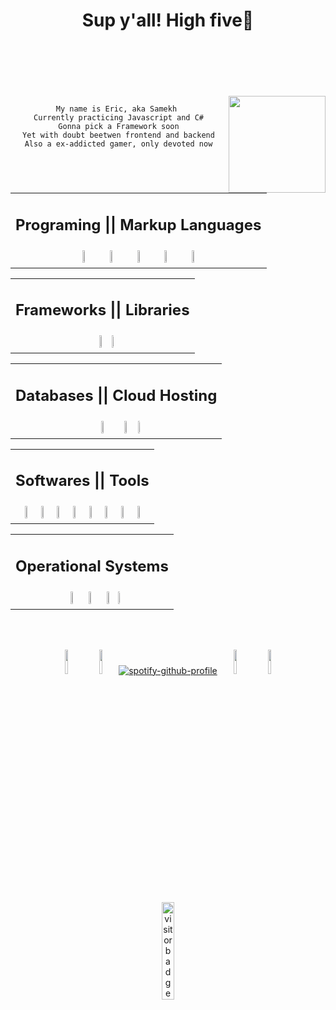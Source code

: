 <header> <h1 align="center">Sup y'all! High five👋</h1> </header>

</br></br>

<div align="center" width="50%">
<img align="right" width="155px" src="https://media.giphy.com/media/heIX5HfWgEYlW/giphy.gif">

```

My name is Eric, aka Samekh 
Currently practicing Javascript and C#
Gonna pick a Framework soon
Yet with doubt beetwen frontend and backend
Also a ex-addicted gamer, only devoted now

```


</br></br>
</div>

<table>
<tr><td>
<!--<img align="left" src="https://cdn.betterttv.net/emote/61480095b63cc97ee6d261ac/2x"> <img align="right" src="https://cdn.betterttv.net/emote/61480095b63cc97ee6d261ac/2x"> --><h2 align="center">Programing || Markup Languages</h2>
</td></tr>
<tr><td>
<div align="center">
<img width="10%" src="https://cdn.jsdelivr.net/gh/devicons/devicon/icons/javascript/javascript-plain.svg"/> <img width="10%" src="https://cdn.jsdelivr.net/gh/devicons/devicon/icons/html5/html5-plain.svg"/> <img width="10%" src="https://cdn.jsdelivr.net/gh/devicons/devicon/icons/css3/css3-plain.svg"/> <img width="10%" src="https://cdn.jsdelivr.net/gh/devicons/devicon/icons/csharp/csharp-plain.svg"/> <img width="10%" src="https://cdn.jsdelivr.net/gh/devicons/devicon/icons/python/python-plain.svg"/>
</div>
</tr></td>
</table>

<table>
<tr><td>
<!--<img align="left" src="https://cdn.betterttv.net/emote/569c12df74e294571e59fded/2x"> <img align="right" src="https://cdn.betterttv.net/emote/569c12df74e294571e59fded/2x"> --><h2 align="center">Frameworks || Libraries</h2>
</td></tr>
<tr><td>
<div align="center"> 
<img width="10%" src="https://cdn.betterttv.net/emote/5f8196b22bd46e4a86b12c0a/3x"> <img width="1%" src="https://upload.wikimedia.org/wikipedia/commons/1/1d/Invisible_Pink_Unicorn_High_Resolution.png">
</div>
</tr></td>
</table>

<table>
<tr><td>
<!--<img align="left" src="https://cdn.betterttv.net/emote/6087488d39b5010444d06dff/2x"> <img align="right" src="https://cdn.betterttv.net/emote/6087488d39b5010444d06dff/2x"> --><h2 align="center">Databases || Cloud Hosting</h2>
</td></tr>
<tr><td>
<div align="center"> 
<img width="10%" src="https://cdn.jsdelivr.net/gh/devicons/devicon/icons/github/github-original.svg"/> <img width="10%" src="https://cdn.jsdelivr.net/gh/devicons/devicon/icons/git/git-original.svg"/> <img width="1%" src="https://upload.wikimedia.org/wikipedia/commons/1/1d/Invisible_Pink_Unicorn_High_Resolution.png">
</div>
</tr></td>
</table>

<table>
<tr><td>
<!--<img align="left" src="https://cdn.betterttv.net/emote/5d82600ec0652668c9e4e2f2/2x"> <img align="right" src="https://cdn.betterttv.net/emote/5d82600ec0652668c9e4e2f2/2x"> --><h2 align="center">Softwares || Tools</h2>
</td></tr>
<tr><td>
<div align="center">
<img width="10%" src="https://cdn.jsdelivr.net/gh/devicons/devicon/icons/vscode/vscode-original.svg"/> <img width="10%" src="https://cdn.jsdelivr.net/gh/devicons/devicon/icons/visualstudio/visualstudio-plain.svg"/> <img width="10%" src="https://cdn.jsdelivr.net/gh/devicons/devicon/icons/figma/figma-original.svg" /> <img width="10%" src="https://cdn.jsdelivr.net/gh/devicons/devicon/icons/photoshop/photoshop-plain.svg"/> <img width="10%" src="https://cdn.jsdelivr.net/gh/devicons/devicon/icons/illustrator/illustrator-plain.svg" /> <img width="10%" src="https://cdn.jsdelivr.net/gh/devicons/devicon/icons/blender/blender-original.svg"/> <img width="10%" src="https://cdn.jsdelivr.net/gh/devicons/devicon/icons/unity/unity-original.svg"/> <img width="10%" src="https://cdn.jsdelivr.net/gh/devicons/devicon/icons/unrealengine/unrealengine-original.svg" />
</div>
</tr></td>
</table>

<table>
<tr><td>
<!--<img align="left" src="https://cdn.betterttv.net/emote/5e2dea282a2ac47ce3e29fb5/2x"> <img align="right" src="https://cdn.betterttv.net/emote/5e2dea282a2ac47ce3e29fb5/2x"> --><h2 align="center">Operational Systems</h2>
</td></tr>
<tr><td>
<div align="center">
<img width="10%" src="https://cdn.jsdelivr.net/gh/devicons/devicon/icons/windows8/windows8-original.svg"/> <img width="10%" src="https://cdn.jsdelivr.net/gh/devicons/devicon/icons/linux/linux-plain.svg"/> <img width="10%" src="https://cdn.jsdelivr.net/gh/devicons/devicon/icons/android/android-plain.svg"/> <img width="1%" src="https://upload.wikimedia.org/wikipedia/commons/1/1d/Invisible_Pink_Unicorn_High_Resolution.png">
</div>
</tr></td>
</table>


<!-- -----Spotify----- -->
</br></br>
<div align="center">
          
<img width="10%" src="https://cdn.betterttv.net/emote/5b7e01fbe429f82909e0013a/3x"> <img width="10%" src="https://cdn.betterttv.net/emote/5f1b0186cf6d2144653d2970/3x"> [![spotify-github-profile](https://spotify-github-profile.vercel.app/api/view?uid=12147397265&cover_image=true&theme=novatorem&bar_color=ff0000&bar_color_cover=true)](https://github.com/kittinan/spotify-github-profile) <img width="10%" src="https://cdn.betterttv.net/emote/5f2e2fcf6f378244660275ae/3x"> <img width="10%" src="https://cdn.betterttv.net/emote/5b7e01fbe429f82909e0013a/3x">

</div>

<!-- -----Visit Count----- -->

<div align="center">

<img width="20%" src="https://visitor-badge.glitch.me/badge?page_id=iSamekh.id.visitor-badge.issue.1&left_color=black&right_color=darkred&left_text=F5" alt="visitor badge"/>

</div>

